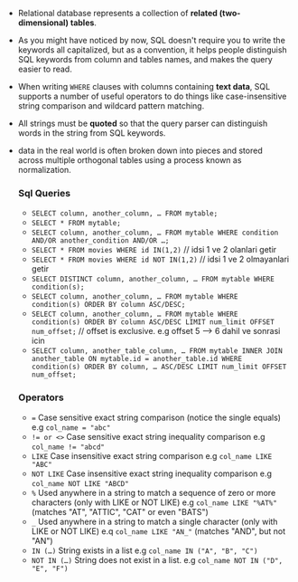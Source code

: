 - Relational database represents a collection of **related (two-dimensional) tables**.
- As you might have noticed by now, SQL doesn't require you to write the keywords all capitalized, but as a convention, it helps people distinguish SQL keywords from column and tables names, and makes the query easier to read.
- When writing `WHERE` clauses with columns containing **text data**, SQL supports a number of useful operators to do things like case-insensitive string comparison and wildcard pattern matching.
- All strings must be **quoted** so that the query parser can distinguish words in the string from SQL keywords.
- data in the real world is often broken down into pieces and stored across multiple orthogonal tables using a process known as normalization.
  

  ### Sql Queries
  - `SELECT column, another_column, … FROM mytable;`
  - `SELECT * FROM mytable;`
  - `SELECT column, another_column, … FROM mytable WHERE condition AND/OR another_condition AND/OR …;`
  - `SELECT * FROM movies WHERE id IN(1,2)`  // idsi 1 ve 2 olanlari getir
  - `SELECT * FROM movies WHERE id NOT IN(1,2)`    // idsi 1 ve 2 olmayanlari getir
  - `SELECT DISTINCT column, another_column, … FROM mytable WHERE condition(s);`
  - `SELECT column, another_column, … FROM mytable WHERE condition(s) ORDER BY column ASC/DESC;`
  - `SELECT column, another_column, … FROM mytable WHERE condition(s) ORDER BY column ASC/DESC LIMIT num_limit OFFSET num_offset;` // offset is exclusive. e.g offset 5 --> 6 dahil ve sonrasi icin
  - `SELECT column, another_table_column, … FROM mytable INNER JOIN another_table ON mytable.id = another_table.id WHERE condition(s) ORDER BY column, … ASC/DESC LIMIT num_limit OFFSET num_offset;`

  ### Operators
  - ` = ` Case sensitive exact string comparison (notice the single equals) e.g ` col_name = "abc" `
  - ` != or <> ` Case sensitive exact string inequality comparison  e.g ` col_name != "abcd" `
  - ` LIKE ` Case insensitive exact string comparison e.g ` col_name LIKE "ABC" `
  - ` NOT LIKE ` Case insensitive exact string inequality comparison e.g ` col_name NOT LIKE "ABCD" `
  - ` % ` Used anywhere in a string to match a sequence of zero or more characters (only with LIKE or NOT LIKE) e.g `col_name LIKE "%AT%"` (matches "AT", "ATTIC", "CAT" or even "BATS")
  - ` _ ` Used anywhere in a string to match a single character (only with LIKE or NOT LIKE) e.q ` col_name LIKE "AN_" ` (matches "AND", but not "AN")
  - ` IN (…) ` String exists in a list e.g ` col_name IN ("A", "B", "C") `
  - ` NOT IN (…) ` String does not exist in a list. e.g ` col_name NOT IN ("D", "E", "F") `
 


